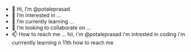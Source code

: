 - 👋 Hi, I’m @potaleprasad
- 👀 I’m interested in ...
- 🌱 I’m currently learning ...
- 💞️ I’m looking to collaborate on ...
- 📫 How to reach me ...
hii, i'm @potaleprasad
i'm intrested in coding
i'm currrently learning n 11th
how to reach me




<!---
potaleprasad/potaleprasad is a ✨ special ✨ repository because its `README.md` (this file) appears on your GitHub profile.
You can click the Preview link to take a look at your changes.
--->
